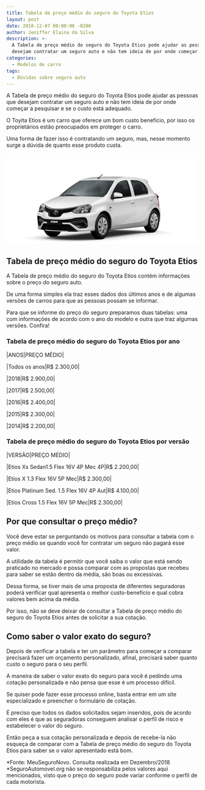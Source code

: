 ```yaml
---
title: Tabela de preço médio do seguro do Toyota Etios
layout: post
date: 2018-12-07 00:00:00 -0200
author: Jeniffer Elaina da Silva
description: >-
  A Tabela de preço médio do seguro do Toyota Etios pode ajudar as pessoas que
  desejam contratar um seguro auto e não tem ideia de por onde começar.
categories:
  - Modelos de carro
tags:
  - Dúvidas sobre seguro auto
---
```


A Tabela de pre&ccedil;o m&eacute;dio do seguro do Toyota Etios pode ajudar as pessoas que desejam contratar um seguro auto e n&atilde;o tem ideia de por onde come&ccedil;ar a pesquisar e se o custo est&aacute; adequado.

O Toyita Etios &eacute; um carro que oferece um bom custo benef&iacute;cio, por isso os propriet&aacute;rios est&atilde;o preocupados em proteger o carro.

Uma forma de fazer isso &eacute; contratando um seguro, mas, nesse momento surge a d&uacute;vida de quanto esse produto custa.

![Tabela de preço médio do seguro do Toyota Etios](/uploads/tabela-de-preco-medio-do-seguro-do-toyota-etios.png "Tabela de preço médio do seguro do Toyota Etios")

## Tabela de pre&ccedil;o m&eacute;dio do seguro do Toyota Etios

A Tabela de pre&ccedil;o m&eacute;dio do seguro do Toyota Etios cont&eacute;m informa&ccedil;&otilde;es sobre o pre&ccedil;o do seguro auto.

De uma forma simples ela traz esses dados dos &uacute;ltimos anos e de algumas vers&otilde;es de carros para que as pessoas possam se informar.

Para que se informe do pre&ccedil;o do seguro preparamos duas tabelas: uma com informa&ccedil;&otilde;es de acordo com o ano do modelo e outra que traz algumas vers&otilde;es. Confira!

### Tabela de pre&ccedil;o m&eacute;dio do seguro do Toyota Etios por ano

|ANOS|PRE&Ccedil;O M&Eacute;DIO|

|Todos os anos|R$ 2.300,00|

|2018|R$ 2.900,00|

|2017|R$ 2.500,00|

|2016|R$ 2.400,00|

|2015|R$ 2.300,00|

|2014|R$ 2.200,00|

### Tabela de pre&ccedil;o m&eacute;dio do seguro do Toyota Etios por vers&atilde;o

|VERS&Atilde;O|PRE&Ccedil;O M&Eacute;DIO|

|Etios Xs Sedan1.5 Flex 16V 4P Mec 4P|R$ 2.200,00|

|Etios X 1.3 Flex 16V 5P Mec|R$ 2.300,00|

|Etios Platinum Sed. 1.5 Flex 16V 4P Aut|R$ 4.100,00|

|Etios Cross 1.5 Flex 16V 5P Mec|R$ 2.300,00|

## Por que consultar o pre&ccedil;o m&eacute;dio?

Voc&ecirc; deve estar se perguntando os motivos para consultar a tabela com o pre&ccedil;o m&eacute;dio se quando voc&ecirc; for contratar um seguro n&atilde;o pagar&aacute; esse valor.

A utilidade da tabela &eacute; permitir que voc&ecirc; saiba o valor que est&aacute; sendo praticado no mercado e possa comparar com as propostas que recebeu para saber se est&atilde;o dentro da m&eacute;dia, s&atilde;o boas ou excessivas.

Dessa forma, se tiver mais de uma proposta de diferentes seguradoras poder&aacute; verificar qual apresenta o melhor custo-benef&iacute;cio e qual cobra valores bem acima da m&eacute;dia.

Por isso, n&atilde;o se deve deixar de consultar a Tabela de pre&ccedil;o m&eacute;dio do seguro do Toyota Etios antes de solicitar a sua cota&ccedil;&atilde;o.

## Como saber o valor exato do seguro?

Depois de verificar a tabela e ter um par&acirc;metro para come&ccedil;ar a comparar precisar&aacute; fazer um or&ccedil;amento personalizado, afinal, precisar&aacute; saber quanto custo o seguro para o seu perfil.

A maneira de saber o valor exato do seguro para voc&ecirc; &eacute; pedindo uma cota&ccedil;&atilde;o personalizada e n&atilde;o pensa que esse &eacute; um processo dif&iacute;cil.

Se quiser pode fazer esse processo online, basta entrar em um site especializado e preencher o formul&aacute;rio de cota&ccedil;&atilde;o.

&Eacute; preciso que todos os dados solicitados sejam inseridos, pois de acordo com eles &eacute; que as seguradoras conseguem analisar o perfil de risco e estabelecer o valor do seguro.

Ent&atilde;o pe&ccedil;a a sua cota&ccedil;&atilde;o personalizada e depois de recebe-la n&atilde;o esque&ccedil;a de comparar com a Tabela de pre&ccedil;o m&eacute;dio do seguro do Toyota Etios para saber se o valor apresentado est&aacute; bom.

\*Fonte: MeuSeguroNovo. Consulta realizada em Dezembro/2018<br>\*SeguroAutomovel.org n&atilde;o se responsabiliza pelos valores aqui mencionados, visto que o pre&ccedil;o do seguro pode variar conforme o perfil de cada motorista.